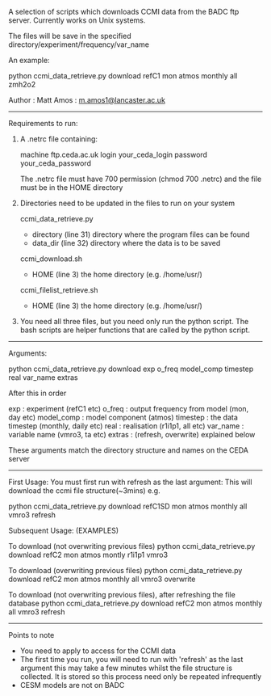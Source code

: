 A selection of scripts which downloads CCMI data from the BADC ftp server. Currently 
works on Unix systems. 

The files will be save in the specified directory/experiment/frequency/var_name

An example:

python ccmi_data_retrieve.py download refC1 mon atmos monthly all zmh2o2

Author : Matt Amos : m.amos1@lancaster.ac.uk

-------------------------------------------------------------------------------------------------------------------

Requirements to run:
1)  A .netrc file containing:

	machine ftp.ceda.ac.uk
    	login your_ceda_login
    	password your_ceda_password

    The .netrc file must have 700 permission (chmod 700 .netrc) and the file must be
    in the HOME directory

2)  Directories need to be updated in the files to run on your system

	ccmi_data_retrieve.py
	- directory (line 31) directory where the program files can be found
	- data_dir (line 32) directory where the data is to be saved
	
	ccmi_download.sh
	- HOME (line 3) the home directory (e.g. /home/usr/)

	ccmi_filelist_retrieve.sh
	- HOME (line 3) the home directory (e.g. /home/usr/)
	
3)  You need all three files, but you need only run the python script. The bash scripts are
	helper functions that are called by the python script.
	
-------------------------------------------------------------------------------------------------------------------

Arguments:

python ccmi_data_retrieve.py download exp o_freq model_comp timestep real var_name extras

After this in order

exp : experiment (refC1 etc)
o_freq : output frequency  from model (mon, day etc)
model_comp : model component (atmos)
timestep : the data timestep (monthly, daily etc)
real : realisation (r1i1p1, all etc)
var_name : variable name (vmro3, ta etc)
extras : (refresh, overwrite) explained below

These arguments match the directory structure and names on the CEDA server

-------------------------------------------------------------------------------------------------------------------

First Usage:
You must first run with refresh as the last argument: This will download the ccmi file 
	structure(~3mins) e.g.

python ccmi_data_retrieve.py download refC1SD mon atmos monthly all vmro3 refresh
	
Subsequent Usage: (EXAMPLES)

To download (not overwriting previous files)
python ccmi_data_retrieve.py download refC2 mon atmos montly r1i1p1 vmro3 

To download (overwriting previous files)
python ccmi_data_retrieve.py download refC2 mon atmos monthly all vmro3 overwrite

To download (not overwriting previous files), after refreshing the file database
python ccmi_data_retrieve.py download refC2 mon atmos monthly all vmro3 refresh

-------------------------------------------------------------------------------------------------------------------

Points to note
- You need to apply to access for the CCMI data
- The first time you run, you will need to run with 'refresh' as the last argument this
	may take a few minutes whilst the file structure is collected. It is stored so
	this process need only be repeated infrequently
- CESM models are not on BADC
